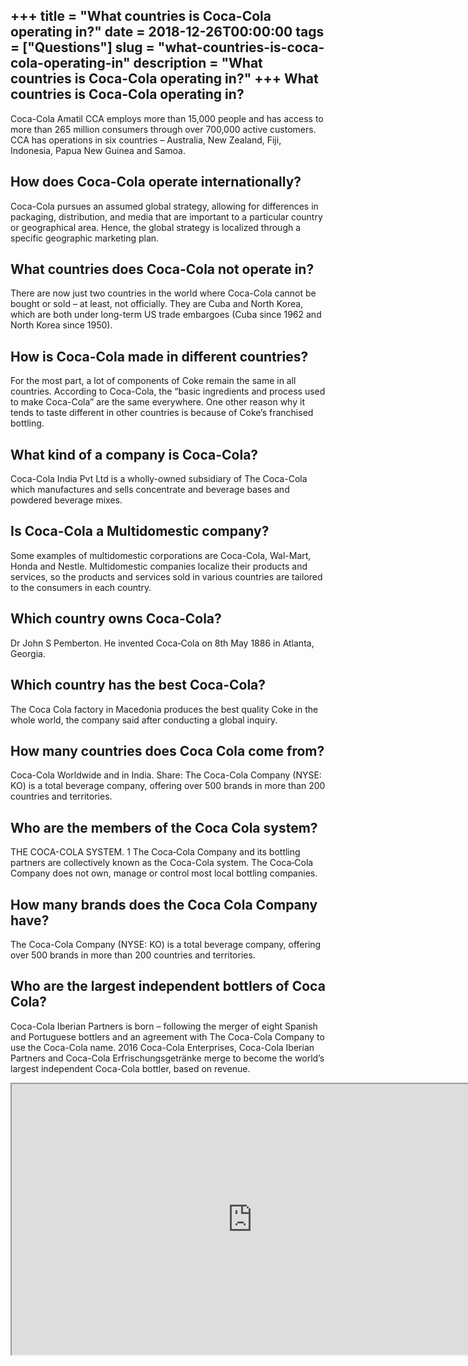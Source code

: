 +++
title = "What countries is Coca-Cola operating in?"
date = 2018-12-26T00:00:00
tags = ["Questions"]
slug = "what-countries-is-coca-cola-operating-in"
description = "What countries is Coca-Cola operating in?"
+++
What countries is Coca-Cola operating in?
-----------------------------------------

Coca-Cola Amatil CCA employs more than 15,000 people and has access to more than 265 million consumers through over 700,000 active customers. CCA has operations in six countries – Australia, New Zealand, Fiji, Indonesia, Papua New Guinea and Samoa.

How does Coca-Cola operate internationally?
-------------------------------------------

Coca-Cola pursues an assumed global strategy, allowing for differences in packaging, distribution, and media that are important to a particular country or geographical area. Hence, the global strategy is localized through a specific geographic marketing plan.

What countries does Coca-Cola not operate in?
---------------------------------------------

There are now just two countries in the world where Coca-Cola cannot be bought or sold – at least, not officially. They are Cuba and North Korea, which are both under long-term US trade embargoes (Cuba since 1962 and North Korea since 1950).

How is Coca-Cola made in different countries?
---------------------------------------------

For the most part, a lot of components of Coke remain the same in all countries. According to Coca-Cola, the “basic ingredients and process used to make Coca-Cola” are the same everywhere. One other reason why it tends to taste different in other countries is because of Coke’s franchised bottling.

What kind of a company is Coca-Cola?
------------------------------------

Coca-Cola India Pvt Ltd is a wholly-owned subsidiary of The Coca-Cola which manufactures and sells concentrate and beverage bases and powdered beverage mixes.

Is Coca-Cola a Multidomestic company?
-------------------------------------

Some examples of multidomestic corporations are Coca-Cola, Wal-Mart, Honda and Nestle. Multidomestic companies localize their products and services, so the products and services sold in various countries are tailored to the consumers in each country.

Which country owns Coca-Cola?
-----------------------------

Dr John S Pemberton. He invented Coca‑Cola on 8th May 1886 in Atlanta, Georgia.

Which country has the best Coca-Cola?
-------------------------------------

The Coca Cola factory in Macedonia produces the best quality Coke in the whole world, the company said after conducting a global inquiry.

How many countries does Coca Cola come from?
--------------------------------------------

Coca-Cola Worldwide and in India. Share: The Coca-Cola Company (NYSE: KO) is a total beverage company, offering over 500 brands in more than 200 countries and territories.

Who are the members of the Coca Cola system?
--------------------------------------------

THE COCA-COLA SYSTEM. 1 The Coca‑Cola Company and its bottling partners are collectively known as the Coca-Cola system. The Coca‑Cola Company does not own, manage or control most local bottling companies.

How many brands does the Coca Cola Company have?
------------------------------------------------

The Coca-Cola Company (NYSE: KO) is a total beverage company, offering over 500 brands in more than 200 countries and territories.

Who are the largest independent bottlers of Coca Cola?
------------------------------------------------------

Coca-Cola Iberian Partners is born – following the merger of eight Spanish and Portuguese bottlers and an agreement with The Coca-Cola Company to use the Coca-Cola name. 2016 Coca-Cola Enterprises, Coca-Cola Iberian Partners and Coca-Cola Erfrischungsgetränke merge to become the world’s largest independent Coca-Cola bottler, based on revenue.

<iframe allow="accelerometer; autoplay; clipboard-write; encrypted-media; gyroscope; picture-in-picture" allowfullscreen="" class="__youtube_prefs__  epyt-is-override  no-lazyload" data-no-lazy="1" data-origheight="433" data-origwidth="770" data-skipgform_ajax_framebjll="" height="433" id="_ytid_76841" loading="lazy" src="https://www.youtube.com/embed/T6pCwxLB-aI?enablejsapi=1&autoplay=0&cc_load_policy=0&cc_lang_pref=&iv_load_policy=1&loop=0&modestbranding=0&rel=1&fs=1&playsinline=0&autohide=2&theme=dark&color=red&controls=1&" title="YouTube player" width="770"></iframe>